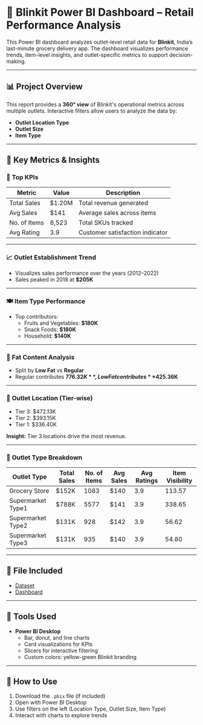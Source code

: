 # 🛒 Blinkit Power BI Dashboard – Retail Performance Analysis

This Power BI dashboard analyzes outlet-level retail data for **Blinkit**, India’s last-minute grocery delivery app. The dashboard visualizes performance trends, item-level insights, and outlet-specific metrics to support decision-making.

---

## 📊 Project Overview

This report provides a **360° view** of Blinkit's operational metrics across multiple outlets. Interactive filters allow users to analyze the data by:

- **Outlet Location Type**
- **Outlet Size**
- **Item Type**

---

## 🧮 Key Metrics & Insights

### 🔢 **Top KPIs**
| Metric          | Value    | Description                       |
|-----------------|----------|-----------------------------------|
| Total Sales     | $1.20M   | Total revenue generated           |
| Avg Sales       | $141     | Average sales across items        |
| No. of Items    | 8,523    | Total SKUs tracked                |
| Avg Rating      | 3.9      | Customer satisfaction indicator   |

---

### 📈 **Outlet Establishment Trend**
- Visualizes sales performance over the years (2012–2022)
- Sales peaked in 2018 at **$205K**

---

### 🍽 **Item Type Performance**
- Top contributors:
  - Fruits and Vegetables: **$180K**
  - Snack Foods: **$180K**
  - Household: **$140K**

---

### 🥗 **Fat Content Analysis**
- Split by **Low Fat** vs **Regular**
- Regular contributes **$776.32K**, Low Fat contributes **$425.36K**

---

### 🏪 **Outlet Location (Tier-wise)**
- Tier 3: $472.13K
- Tier 2: $393.15K
- Tier 1: $336.40K

**Insight:** Tier 3 locations drive the most revenue.

---

### 🏬 **Outlet Type Breakdown**

| Outlet Type          | Total Sales | No. of Items | Avg Sales | Avg Ratings | Item Visibility |
|----------------------|-------------|--------------|-----------|--------------|------------------|
| Grocery Store        | $152K       | 1083         | $140      | 3.9          | 113.57           |
| Supermarket Type1    | $788K       | 5577         | $141      | 3.9          | 338.65           |
| Supermarket Type2    | $131K       | 928          | $142      | 3.9          | 56.62            |
| Supermarket Type3    | $131K       | 935          | $140      | 3.9          | 54.80            |

---

## 📁 File Included

- <a href="https://github.com/AnkushChoudhary01/blinkit-store-analysis/blob/main/BlinkIT%20Grocery%20Data.xlsx">Dataset</a>
- <a href="https://github.com/AnkushChoudhary01/blinkit-store-analysis/blob/main/Screenshot%202024-10-20%20210555.png">Dashboard</a>

---
## 🧰 Tools Used

- **Power BI Desktop**
  - Bar, donut, and line charts
  - Card visualizations for KPIs
  - Slicers for interactive filtering
  - Custom colors: yellow-green Blinkit branding

---

## 🚀 How to Use

1. Download the `.pbix` file (if included)
2. Open with Power BI Desktop
3. Use filters on the left (Location Type, Outlet Size, Item Type)
4. Interact with charts to explore trends


